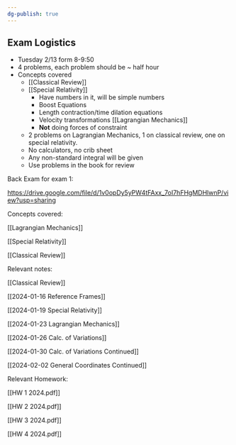 ```yaml
---
dg-publish: true
---
```

## Exam Logistics
- Tuesday 2/13 form 8-9:50
- 4 problems, each problem should be ~ half hour
- Concepts covered
	- [[Classical  Review]]
	- [[Special Relativity]]
		- Have numbers in it, will be simple numbers
		- Boost Equations
		- Length contraction/time dilation equations
		- Velocity transformations
	 [[Lagrangian Mechanics]]
		- **Not** doing forces of constraint
	- 2 problems on Lagrangian Mechanics, 1 on classical review, one on special relativity. 
	- No calculators, no crib sheet
	- Any non-standard integral will be given
	- Use problems in the book for review

Back Exam for exam 1:

https://drive.google.com/file/d/1v0opDy5yPW4tFAxx_7oI7hFHgMDHlwnP/view?usp=sharing


Concepts covered: 

[[Lagrangian Mechanics]]

[[Special Relativity]]

[[Classical  Review]]

Relevant notes: 

[[Classical  Review]]

[[2024-01-16  Reference Frames]]

[[2024-01-19 Special Relativity]]

[[2024-01-23 Lagrangian Mechanics]]

[[2024-01-26 Calc. of Variations]]

[[2024-01-30 Calc. of Variations Continued]]

[[2024-02-02 General Coordinates Continued]]

Relevant Homework:

[[HW 1 2024.pdf]]

[[HW 2 2024.pdf]]

[[HW 3 2024.pdf]]

[[HW 4 2024.pdf]]





